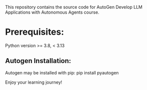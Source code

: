 This repository contains the source code for AutoGen Develop LLM Applications with Autonomous Agents course.

# Prerequisites:
Python version >= 3.8, < 3.13

## Autogen Installation:
Autogen may be installed with pip:
pip install pyautogen

Enjoy your learning journey!
